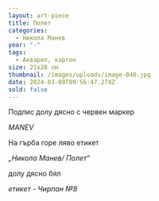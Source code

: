 ```yaml
---
layout: art-piece
title: Полет
categories:
  - Никола Манев
year: "-"
tags:
  - Акварел, картон
size: 21х28 см
thumbnail: /images/uploads/image-040.jpg
date: 2024-03-09T09:56:47.274Z
sold: false
---
```

Подпис долу дясно с червен маркер

*MANEV*

На гърба горе ляво етикет

*„Никола Манев/ Полет“* 

долу дясно бял

*етикет - Чирпан №8*

